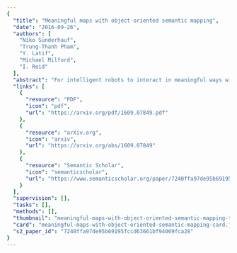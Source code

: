 ```yaml
---
{
  "title": "Meaningful maps with object-oriented semantic mapping",
  "date": "2016-09-26",
  "authors": [
    "Niko Sünderhauf",
    "Trung-Thanh Pham",
    "Y. Latif",
    "Michael Milford",
    "I. Reid"
  ],
  "abstract": "For intelligent robots to interact in meaningful ways with their environment, they must understand both the geometric and semantic properties of the scene surrounding them. The majority of research to date has addressed these mapping challenges separately, focusing on either geometric or semantic mapping. In this paper we address the problem of building environmental maps that include both semantically meaningful, object-level entities and point- or mesh-based geometrical representations. We simultaneously build geometric point cloud models of previously unseen instances of known object classes and create a map that contains these object models as central entities. Our system leverages sparse, feature-based RGB-D SLAM, image-based deep-learning object detection and 3D unsupervised segmentation.",
  "links": [
    {
      "resource": "PDF",
      "icon": "pdf",
      "url": "https://arxiv.org/pdf/1609.07849.pdf"
    },
    {
      "resource": "arXiv.org",
      "icon": "arxiv",
      "url": "https://arxiv.org/abs/1609.07849"
    },
    {
      "resource": "Semantic Scholar",
      "icon": "semanticscholar",
      "url": "https://www.semanticscholar.org/paper/7240ffa97de95b69195fccd63661bf94069fca28"
    }
  ],
  "supervision": [],
  "tasks": [],
  "methods": [],
  "thumbnail": "meaningful-maps-with-object-oriented-semantic-mapping-thumb.jpg",
  "card": "meaningful-maps-with-object-oriented-semantic-mapping-card.jpg",
  "s2_paper_id": "7240ffa97de95b69195fccd63661bf94069fca28"
}
---
```


